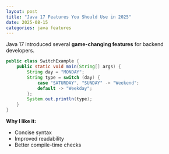 ```yaml
---
layout: post
title: "Java 17 Features You Should Use in 2025"
date: 2025-08-15
categories: java features
---
```


Java 17 introduced several **game-changing features** for backend developers.

```java
public class SwitchExample {
    public static void main(String[] args) {
        String day = "MONDAY";
        String type = switch (day) {
            case "SATURDAY", "SUNDAY" -> "Weekend";
            default -> "Weekday";
        };
        System.out.println(type);
    }
}
```

**Why I like it:**
- Concise syntax
- Improved readability
- Better compile-time checks
